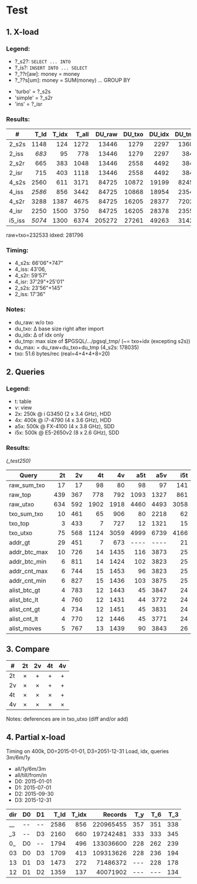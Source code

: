 # Test

## 1. X-load

### Legend:

- ?_s2?: `SELECT ... INTO`
- ?_is?: `INSERT INTO ... SELECT`
- ?_??r[aw]: money = money
- ?_??s[um]: money = SUM(money) ... GROUP BY
+ 'turbo' = ?_s2s
+ 'simple' = ?_s2r
+ 'ins' = ?_isr

### Results:

\#    | T_ld | T_idx| T_all| DU_raw | DU_txo| DU_idx| DU_tmp| Records   |
------|-----:|-----:|-----:|-------:|------:|------:|------:|----------:|
2_s2s | 1148 |  124 | 1272 |  13446 |  1279 |  2297 | 13600 |  26231270 |
2_iss | *683*|   95 |  778 |  13446 |  1279 |  2297 |  3844 |  26231270 |
2_s2r |  665 |  383 | 1048 |  13446 |  2558 |  4492 |  3847 |  52356696 |
2_isr |  715 |  403 | 1118 |  13446 |  2558 |  4492 |  3844 |  52356696 |
4_s2s | 2560 |  611 | 3171 |  84725 | 10872 | 19199 | 82455 | 220965455 |
4_iss |*2586*|  856 | 3442 |  84725 | 10868 | 18954 | 23544 | 220965455 |
4_s2r | 3288 | 1387 | 4675 |  84725 | 16205 | 28377 | 72029 | 330788828 |
4_isr | 2250 | 1500 | 3750 |  84725 | 16205 | 28378 | 23556 | 330788828 |
i5_iss|*5074*| 1300 | 6374 | 205272 | 27261 | 49263 | 31422 | 566787845 |

raw+txo=232533
idxed: 281796

### Timing:

- 4_s2s: 66'06"+747"
- 4_iss: 43'06,
- 4_s2r: 59'57"
- 4_isr: 37'29"+25'01"
- 2_s2s: 23'56"+145"
- 2_iss: 17'36"

### Notes:

- du_raw: w/o txo
- du_txo: &Delta; base size right after import
- du_idx: &Delta; of idx only
- du_tmp: max size of $PGSQL/.../pgsql_tmp/ (~= txo+idx (excepting s2s))
- du_max: = du_raw+du_txo+du_tmp (4_s2s: 178035)
- txo: 51.6 bytes/rec (real=4+4+4+8=20)

## 2. Queries

### Legend:

- t: table
- v: view
- 2x:  250k @ i G3450   (2 x 3.4 GHz), HDD
- 4x:  400k @ i7-4790   (4 x 3.6 GHz), HDD
- a5x: 500k @ FX-4100   (4 x 3.8 GHz), SDD
- i5x: 500k @ E5-2650v2 (8 x 2.6 GHz), SDD

### Results:

*(_test250)*

Query         |  2t |  2v |   4t |   4v |  a5t |  a5v |  i5t |  i5v |
--------------|----:|----:|-----:|-----:|-----:|-----:|-----:|-----:|
raw\_sum_txo  |  17 |  17 |   98 |   80 |   98 |   97 |  141 |  133 |
raw_top       | 439 | 367 |  778 |  792 | 1093 | 1327 |  861 |  964 |
raw_utxo      | 634 | 592 | 1902 | 1918 | 4460 | 4493 | 3058 | 3139 |
txo\_sum_txo  |  10 | 461 |   65 |  906 |   80 | 2218 |   62 | 1257 |
txo_top       |   3 | 433 |    7 |  727 |   12 | 1321 |   15 |  775 |
txo_utxo      |  75 | 568 | 1124 | 3059 | 4999 | 6739 | 4166 | 4882 |
addr_gt       |  29 | 451 |    7 |  673 | ---- | ---- |   21 | ---- |
addr\_btc_max |  10 | 726 |   14 | 1435 |  116 | 3873 |   25 | 1888 |
addr\_btc_min |   6 | 811 |   14 | 1424 |  102 | 3823 |   25 | 2366 |
addr\_cnt_max |   6 | 744 |   15 | 1453 |   96 | 3823 |   25 | 2403 |
addr\_cnt_min |   6 | 827 |   15 | 1436 |  103 | 3875 |   25 | 2021 |
alist\_btc_gt |   4 | 783 |   12 | 1443 |   45 | 3847 |   24 | 2503 |
alist\_btc_lt |   4 | 760 |   12 | 1431 |   44 | 3772 |   24 | 2084 |
alist\_cnt_gt |   4 | 734 |   12 | 1451 |   45 | 3831 |   24 | 2420 |
alist\_cnt_lt |   4 | 770 |   12 | 1446 |   45 | 3771 |   24 | 2455 |
alist_moves   |   5 | 767 |   13 | 1439 |   90 | 3843 |   26 | 2260 |

## 3. Compare

\# |2t |2v |4t |4v
---|:-:|:-:|:-:|:-:
2t | × | + | + | +
2v | × | × | + | +
4t | × | × | × | +
4v | × | × | × | ×

Notes: deferences are in txo_utxo (diff and/or add)

## 4. Partial x-load

Timing on 400k, D0=2015-01-01, D3=2051-12-31
Load, idx, queries 3m/6m/1y

- all/1y/6m/3m
- all/till/from/in
- D0: 2015-01-01
- D1: 2015-07-01
- D2: 2015-09-30
- D3: 2015-12-31

dir| D0 | D1 | T_ld |T_idx| Records   | T_y | T_6 | T_3
---|----|----|-----:|----:|----------:|----:|----:|----:
__ | -- | -- | 2586 | 856 | 220965455 | 357 | 351 | 338
_3 | -- | D3 | 2160 | 660 | 197242481 | 333 | 333 | 345
0_ | D0 | -- | 1794 | 496 | 133036600 | 228 | 262 | 239
03 | D0 | D3 | 1709 | 413 | 109313626 | 228 | 236 | 194
13 | D1 | D3 | 1473 | 272 |  71486372 | --- | 228 | 178
12 | D1 | D2 | 1359 | 137 |  40071902 | --- | --- | 134
